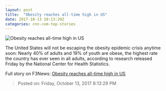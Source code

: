 ```yaml
---
layout: post
title:  "Obesity reaches all-time high in US"
date: 2017-10-13 20:13:29Z
categories: cnn-com-top-stories
---
```


![Obesity reaches all-time high in US](http://i2.cdn.cnn.com/cnnnext/dam/assets/161230063256-01-obese-couple-super-tease.jpg)

The United States will not be escaping the obesity epidemic crisis anytime soon: Nearly 40% of adults and 19% of youth are obese, the highest rate the country has ever seen in all adults, according to research released Friday by the National Center for Health Statistics.


Full story on F3News: [Obesity reaches all-time high in US](http://www.f3nws.com/n/a3zXjF)

> Posted on: Friday, October 13, 2017 8:13:29 PM
